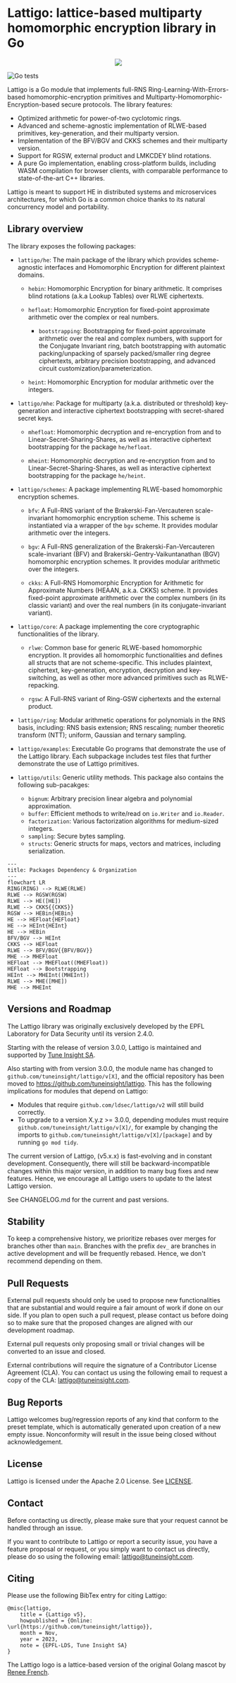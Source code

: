 # Lattigo: lattice-based multiparty homomorphic encryption library in Go

<p align="center">
	<img src="logo.png" />
</p>

![Go tests](https://github.com/tuneinsight/lattigo/actions/workflows/ci.yml/badge.svg)

Lattigo is a Go module that implements full-RNS Ring-Learning-With-Errors-based homomorphic-encryption
primitives and Multiparty-Homomorphic-Encryption-based secure protocols. The library features:

- Optimized arithmetic for power-of-two cyclotomic rings.
- Advanced and scheme-agnostic implementation of RLWE-based primitives, key-generation, and their multiparty version.
- Implementation of the BFV/BGV and CKKS schemes and their multiparty version.
- Support for RGSW, external product and LMKCDEY blind rotations.
- A pure Go implementation, enabling cross-platform builds, including WASM compilation for
browser clients, with comparable performance to state-of-the-art C++ libraries.

Lattigo is meant to support HE in distributed systems and microservices architectures, for which Go
is a common choice thanks to its natural concurrency model and portability.

## Library overview

The library exposes the following packages:

- `lattigo/he`: The main package of the library which provides scheme-agnostic interfaces
  and Homomorphic Encryption for different plaintext domains.

  - `hebin`: Homomorphic Encryption for binary arithmetic. It comprises blind rotations (a.k.a Lookup Tables) over RLWE ciphertexts.

  - `hefloat`: Homomorphic Encryption for fixed-point approximate arithmetic over the complex or real numbers.

    - `bootstrapping`: Bootstrapping for fixed-point approximate arithmetic over the real
      and complex numbers, with support for the Conjugate Invariant ring, batch bootstrapping with automatic
      packing/unpacking of sparsely packed/smaller ring degree ciphertexts, arbitrary precision bootstrapping,
      and advanced circuit customization/parameterization.

  - `heint`: Homomorphic Encryption for modular arithmetic over the integers.

- `lattigo/mhe`: Package for multiparty (a.k.a. distributed or threshold) key-generation and 
  interactive ciphertext bootstrapping with secret-shared secret keys.

  - `mhefloat`: Homomorphic decryption and re-encryption from and to Linear-Secret-Sharing-Shares, 
    as well as interactive ciphertext bootstrapping for the package `he/hefloat`.

  - `mheint`: Homomorphic decryption and re-encryption from and to Linear-Secret-Sharing-Shares, 
    as well as interactive ciphertext bootstrapping for the package `he/heint`.

- `lattigo/schemes`: A package implementing RLWE-based homomorphic encryption schemes.

  - `bfv`: A Full-RNS variant of the Brakerski-Fan-Vercauteren scale-invariant homomorphic
    encryption scheme. This scheme is instantiated via a wrapper of the `bgv` scheme. 
    It provides modular arithmetic over the integers.

  - `bgv`: A Full-RNS generalization of the Brakerski-Fan-Vercauteren scale-invariant (BFV) and 
    Brakerski-Gentry-Vaikuntanathan (BGV) homomorphic encryption schemes. 
    It provides modular arithmetic over the integers.
  	
  - `ckks`: A Full-RNS Homomorphic Encryption for Arithmetic for Approximate Numbers (HEAAN,
    a.k.a. CKKS) scheme. It provides fixed-point approximate arithmetic over the complex numbers (in its classic
    variant) and over the real numbers (in its conjugate-invariant variant).

- `lattigo/core`: A package implementing the core cryptographic functionalities of the library.

  - `rlwe`: Common base for generic RLWE-based homomorphic encryption.
  It provides all homomorphic functionalities and defines all structs that are not scheme-specific.
  This includes plaintext, ciphertext, key-generation, encryption, decryption and key-switching, as
  well as other more advanced primitives such as RLWE-repacking.

  - `rgsw`: A Full-RNS variant of Ring-GSW ciphertexts and the external product.

- `lattigo/ring`: Modular arithmetic operations for polynomials in the RNS basis, including: RNS
  basis extension; RNS rescaling; number theoretic transform (NTT); uniform, Gaussian and ternary
  sampling.

- `lattigo/examples`: Executable Go programs that demonstrate the use of the Lattigo library. Each
                      subpackage includes test files that further demonstrate the use of Lattigo
                      primitives.

- `lattigo/utils`: Generic utility methods. This package also contains the following sub-pacakges:
  - `bignum`: Arbitrary precision linear algebra and polynomial approximation.
  - `buffer`: Efficient methods to write/read on `io.Writer` and `io.Reader`.
  - `factorization`: Various factorization algorithms for medium-sized integers.
  - `sampling`: Secure bytes sampling.
  - `structs`: Generic structs for maps, vectors and matrices, including serialization.

```mermaid
---
title: Packages Dependency & Organization
---
flowchart LR
RING(RING) --> RLWE(RLWE)
RLWE --> RGSW(RGSW)
RLWE --> HE([HE])
RLWE --> CKKS{{CKKS}}
RGSW --> HEBin{HEBin}
HE --> HEFloat{HEFloat}
HE --> HEInt{HEInt}
HE --> HEBin
BFV/BGV --> HEInt
CKKS --> HEFloat
RLWE --> BFV/BGV{{BFV/BGV}}
MHE --> MHEFloat
HEFloat --> MHEFloat((MHEFloat))
HEFloat --> Bootstrapping
HEInt --> MHEInt((MHEInt))
RLWE --> MHE([MHE])
MHE --> MHEInt
```

## Versions and Roadmap

The Lattigo library was originally exclusively developed by the EPFL Laboratory for Data Security
until its version 2.4.0.

Starting with the release of version 3.0.0, Lattigo is maintained and supported by [Tune Insight
SA](https://tuneinsight.com).

Also starting with from version 3.0.0, the module name has changed to
`github.com/tuneinsight/lattigo/v[X]`, and the official repository has been moved to
https://github.com/tuneinsight/lattigo. This has the following implications for modules that depend
on Lattigo:
- Modules that require `github.com/ldsec/lattigo/v2` will still build correctly.
- To upgrade to a version X.y.z >= 3.0.0, depending modules must require `github.com/tuneinsight/lattigo/v[X]/`,
  for example by changing the imports to `github.com/tuneinsight/lattigo/v[X]/[package]` and by
  running `go mod tidy`.

The current version of Lattigo, (v5.x.x) is fast-evolving and in constant development. Consequently,
there will still be backward-incompatible changes within this major version, in addition to many bug
fixes and new features. Hence, we encourage all Lattigo users to update to the latest Lattigo version.


See CHANGELOG.md for the current and past versions.

## Stability

To keep a comprehensive history, we prioritize rebases over merges for branches other than `main`.
Branches with the prefix `dev_` are branches in active development and will be frequently rebased.
Hence, we don't recommend depending on them.

## Pull Requests

External pull requests should only be used to propose new functionalities that are substantial and would
require a fair amount of work if done on our side. If you plan to open such a pull request, please contact
us before doing so to make sure that the proposed changes are aligned with our development roadmap.

External pull requests only proposing small or trivial changes will be converted to an issue and closed.

External contributions will require the signature of a Contributor License Agreement (CLA).
You can contact us using the following email to request a copy of the CLA: [lattigo@tuneinsight.com](mailto:lattigo@tuneinsight.com).

## Bug Reports

Lattigo welcomes bug/regression reports of any kind that conform to the preset template, which is
automatically generated upon creation of a new empty issue. Nonconformity will result in the issue
being closed without acknowledgement.


## License

Lattigo is licensed under the Apache 2.0 License. See [LICENSE](https://github.com/tuneinsight/lattigo/blob/master/LICENSE).

## Contact

Before contacting us directly, please make sure that your request cannot be handled through an issue.

If you want to contribute to Lattigo or report a security issue, you have a feature proposal or request, or you simply want to contact us directly, please do so using the following email: [lattigo@tuneinsight.com](mailto:lattigo@tuneinsight.com).

## Citing

Please use the following BibTex entry for citing Lattigo:

    @misc{lattigo,
	    title = {Lattigo v5},
	    howpublished = {Online: \url{https://github.com/tuneinsight/lattigo}},
	    month = Nov,
	    year = 2023,
	    note = {EPFL-LDS, Tune Insight SA}
    }
    

The Lattigo logo is a lattice-based version of the original Golang mascot by [Renee
French](http://reneefrench.blogspot.com/).
